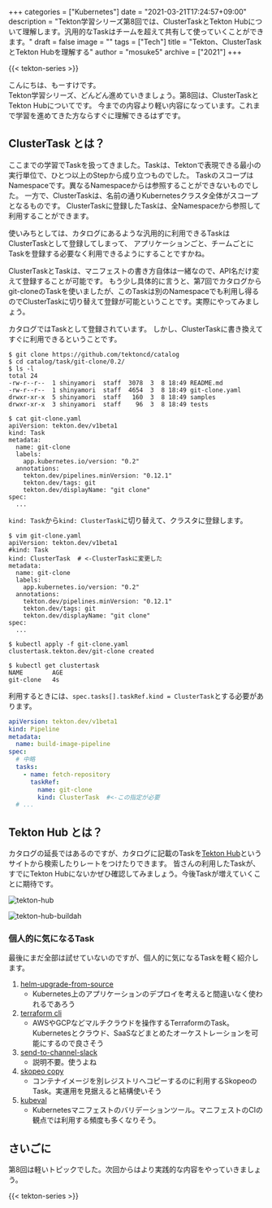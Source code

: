 +++
categories = ["Kubernetes"]
date = "2021-03-21T17:24:57+09:00"
description = "Tekton学習シリーズ第8回では、ClusterTaskとTekton Hubについて理解します。汎用的なTaskはチームを超えて共有して使っていくことができます。"
draft = false
image = ""
tags = ["Tech"]
title = "Tekton、ClusterTaskとTekton Hubを理解する"
author = "mosuke5"
archive = ["2021"]
+++


{{< tekton-series >}}

こんにちは、もーすけです。  
Tekton学習シリーズ、どんどん進めていきましょう。第8回は、ClusterTaskとTekton Hubについてです。
今までの内容より軽い内容になっています。これまで学習を進めてきた方ならすぐに理解できるはずです。
<!--more-->

## ClusterTask とは？
ここまでの学習でTaskを扱ってきました。Taskは、Tektonで表現できる最小の実行単位で、ひとつ以上のStepから成り立つものでした。
TaskのスコープはNamespaceです。異なるNamespaceからは参照することができないものでした。
一方で、ClusterTaskは、名前の通りKubernetesクラスタ全体がスコープとなるものです。
ClusterTaskに登録したTaskは、全Namespaceから参照して利用することができます。

使いみちとしては、カタログにあるような汎用的に利用できるTaskはClusterTaskとして登録してしまって、
アプリケーションごと、チームごとにTaskを登録する必要なく利用できるようにすることですかね。

ClusterTaskとTaskは、マニフェストの書き方自体は一緒なので、API名だけ変えて登録することが可能です。
もう少し具体的に言うと、第7回でカタログからgit-cloneのTaskを使いましたが、このTaskは別のNamespaceでも利用し得るのでClusterTaskに切り替えて登録が可能ということです。実際にやってみましょう。

カタログではTaskとして登録されています。
しかし、ClusterTaskに書き換えてすぐに利用できるということです。

```text
$ git clone https://github.com/tektoncd/catalog
$ cd catalog/task/git-clone/0.2/
$ ls -l 
total 24
-rw-r--r--  1 shinyamori  staff  3078  3  8 18:49 README.md
-rw-r--r--  1 shinyamori  staff  4654  3  8 18:49 git-clone.yaml
drwxr-xr-x  5 shinyamori  staff   160  3  8 18:49 samples
drwxr-xr-x  3 shinyamori  staff    96  3  8 18:49 tests

$ cat git-clone.yaml
apiVersion: tekton.dev/v1beta1
kind: Task
metadata:
  name: git-clone
  labels:
    app.kubernetes.io/version: "0.2"
  annotations:
    tekton.dev/pipelines.minVersion: "0.12.1"
    tekton.dev/tags: git
    tekton.dev/displayName: "git clone"
spec:
  ...
```

`kind: Task`から`kind: ClusterTask`に切り替えて、クラスタに登録します。

```text
$ vim git-clone.yaml
apiVersion: tekton.dev/v1beta1
#kind: Task
kind: ClusterTask  # <-ClusterTaskに変更した
metadata:
  name: git-clone
  labels:
    app.kubernetes.io/version: "0.2"
  annotations:
    tekton.dev/pipelines.minVersion: "0.12.1"
    tekton.dev/tags: git
    tekton.dev/displayName: "git clone"
spec:
  ...

$ kubectl apply -f git-clone.yaml
clustertask.tekton.dev/git-clone created

$ kubectl get clustertask
NAME        AGE
git-clone   4s
```

利用するときには、`spec.tasks[].taskRef.kind = ClusterTask`とする必要があります。

```yaml
apiVersion: tekton.dev/v1beta1
kind: Pipeline
metadata:
  name: build-image-pipeline
spec:
  # 中略
  tasks:
    - name: fetch-repository
      taskRef:
        name: git-clone
        kind: ClusterTask  #<-この指定が必要
  # ...
```

## Tekton Hub とは？
カタログの延長ではあるのですが、カタログに記載のTaskを[Tekton Hub](https://hub.tekton.dev/)というサイトから検索したりレートをつけたりできます。
皆さんの利用したTaskが、すでにTekton Hubにないかぜひ確認してみましょう。今後Taskが増えていくことに期待です。

![tekton-hub](/image/tekton-hub.png)

![tekton-hub-buildah](/image/tekton-hub-buildah.png)

### 個人的に気になるTask
最後にまだ全部は試せていないのですが、個人的に気になるTaskを軽く紹介します。

1. [helm-upgrade-from-source](https://hub.tekton.dev/tekton/task/helm-upgrade-from-source)
    - Kubernetes上のアプリケーションのデプロイを考えると間違いなく使われるであろう
1. [terraform cli](https://hub.tekton.dev/tekton/task/terraform-cli)
    - AWSやGCPなどマルチクラウドを操作するTerraformのTask。Kubernetesとクラウド、SaaSなどまとめたオーケストレーションを可能にするので良さそう
1. [send-to-channel-slack](https://hub.tekton.dev/tekton/task/send-to-channel-slack)
    - 説明不要。使うよね
1. [skopeo copy](https://hub.tekton.dev/tekton/task/skopeo-copy)
    - コンテナイメージを別レジストリへコピーするのに利用するSkopeoのTask。実運用を見据えると結構使いそう
1. [kubeval](https://hub.tekton.dev/tekton/task/kubeval)
    - Kubernetesマニフェストのバリデーションツール。マニフェストのCIの観点では利用する頻度も多くなりそう。

## さいごに
第8回は軽いトピックでした。次回からはより実践的な内容をやっていきましょう。

{{< tekton-series >}}
